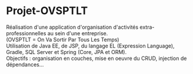 # Projet-OVSPTLT

Réalisation d'une application d'organisation d'activités extra-professionnelles au sein d'une entreprise.  
(OVSPTLT = On Va Sortir Par Tous Les Temps)  
Utilisation de Java EE, de JSP, du langage EL (Expression Language), Gradle, SQL Server et Spring (Core, JPA et ORM).  
Objectifs : organisation en couches, mise en oeuvre du CRUD, injection de dépendances...
